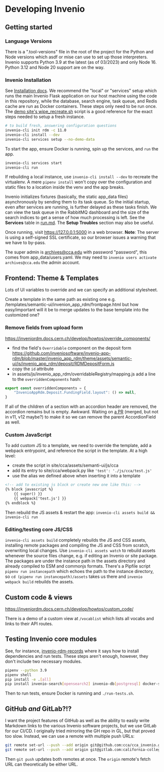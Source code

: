 # Developing Invenio

## Getting started

### Language Versions

There is a ".tool-versions" file in the root of the project for the Python and Node versions which asdf or mise can use to set up those interpreters. Invenio supports Python 3.9 at the latest (as of 03/2023) and only Node 16. Python 3.12 and Node 20 support are on the way.

### Invenio Installation

See [Installation docs](https://inveniordm.docs.cern.ch/install/). We recommend the "local" or "services" setup which runs the main Invenio Flask application on our host machine using the code in this repository, while the database, search engine, task queue, and Redis cache are run as Docker containers. These steps only need to be run once. The [demo site's wipe_recreate.sh](https://github.com/inveniosoftware/demo-inveniordm/blob/master/demo-inveniordm/wipe_recreate.sh) script is a good reference for the exact steps needed to setup a fresh instance.

```sh
# to build fresh, answering configuration questions
invenio-cli init rdm -c 11.0
invenio-cli install --dev
invenio-cli services setup --no-demo-data
```

To start the app, ensure Docker is running, spin up the services, and `run` the app.

```sh
invenio-cli services start
invenio-cli run
```

If rebuilding a local instance, use `invenio-cli install --dev` to recreate the virtualenv. A mere `pipenv install` won't copy over the configuration and static files to a location inside the venv and the app breaks.

Invenio initializes fixtures (basically, the static app_data files) asynchronously by sending them to its task queue. So the initial startup, even after services are running, is further delayed as these tasks finish. We can view the task queue in the RabbitMQ dashboard and the size of the search indices to get a sense of how much processing is left. See the **Services** table in [run.md](run.md). The **Setup Troubles**  section may also be useful.

Once running, visit https://127.0.0.1:5000 in a web browser. **Note**: The server is using a self-signed SSL certificate, so our browser issues a warning that we have to by-pass.

The super admin is archives@cca.edu with password "password", this comes from app_data/users.yaml. We may need to `invenio users activate archives@cca.edu` the admin account.

## Frontend: Theme & Templates

Lots of UI variables to override and we can specify an additional stylesheet.

Create a template in the same path as existing one e.g. /templates/semantic-ui/invenion_app_rdm/frontpage.html but how easy/important will it be to merge updates to the base template into the customized one?

### Remove fields from upload form

https://inveniordm.docs.cern.ch/develop/howtos/override_components/

- find the field's `Overridable` component on the deposit form https://github.com/inveniosoftware/invenio-app-rdm/blob/master/invenio_app_rdm/theme/assets/semantic-ui/js/invenio_app_rdm/deposit/RDMDepositForm.js
- copy the `id` attribute
- in assets/js/invenio_app_rdm/overridableRegistry/mapping.js add a line to the `overriddenComponents` hash:

```js
export const overriddenComponents = {
    "InvenioAppRdm.Deposit.FundingField.layout": () => null,
}
```

If all of the children of a section with an accordion header are removed, the accordion remains but is empty. Awkward. Waiting on [a PR](https://github.com/inveniosoftware/invenio-app-rdm/pull/2087) (merged, but not in v11, v12 maybe?) to make it so we can remove the parent AccordionField as well.

### Custom JavaScript

To add custom JS to a template, we need to override the template, add a webpack entrypoint, and reference the script in the template. At a high level:

- create the script in site/cca/assets/semanti-ui/js/cca
- add its entry to site/cca/webpack.py like `'test': './js/cca/test.js'`
- use the alias we defined above when inserting it into a template

```html
<!-- add to existing js block or create new one like this: -->
{% block javascript %}
    {{ super() }}
    {{ webpack['test.js'] }}
{% endblock %}
```

Then rebuild the JS assets & restart the app: `invenio-cli assets build && invenio-cli run`

### Editing/testing core JS/CSS

`invenio-cli assets build` completely rebuilds the JS and CSS assets, installing remote packages and compiling the JS and CSS from scratch, overwriting local changes. Use `invenio-cli assets watch` to rebuild assets whenever the source files change, e.g. if editing an Invenio or site package. The packages are under the instance path in the assets directory and already compiled to ESM and commonjs formats. There's a Pipfile script `pipenv run instancepath` which echoes the path to the instance directory, so `cd (pipenv run instancepath)/assets` takes us there and `invenio webpack build` rebuilds the assets.

## Custom code & views

https://inveniordm.docs.cern.ch/develop/howtos/custom_code/

There is a demo of a custom view at `/vocablist` which lists all vocabs and links to their API routes.

## Testing Invenio core modules

See, for instance, [invenio-rdm-records](https://github.com/inveniosoftware/invenio-rdm-records) where it says how to install dependencies and run tests. These steps aren't enough, however, they don't include two necessary modules.

```sh
pipenv --python 3.9
pipenv shell
pip install -e .[all]
pip install invenio-search[opensearch2] invenio-db[postgresql] docker-services-cli check_manifest sphinx
```

Then to run tests, ensure Docker is running and `./run-tests.sh`.

## GitHub _and_ GitLab?!?

I want the project features of GitHub as well as the ability to easily write Markdown links to the various Invenio software projects, but we use GitLab for our CI/CD. I originally tried mirroring the GH repo in GL, but that proved too slow. Instead, we can use a remote with multiple push URLs:

```sh
git remote set-url --push --add origin git@github.com:cca/cca_invenio.git
git remote set-url --push --add origin git@gitlab.com:california-college-of-the-arts/invenio.git
```

Then `git push` updates both remotes at once. The `origin` remote's fetch URL can theoretically be either URL.
